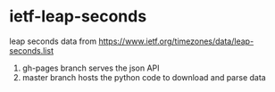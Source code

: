 # ietf-leap-seconds

leap seconds data from https://www.ietf.org/timezones/data/leap-seconds.list

1. gh-pages branch serves the json API
2. master branch hosts the python code to download and parse data